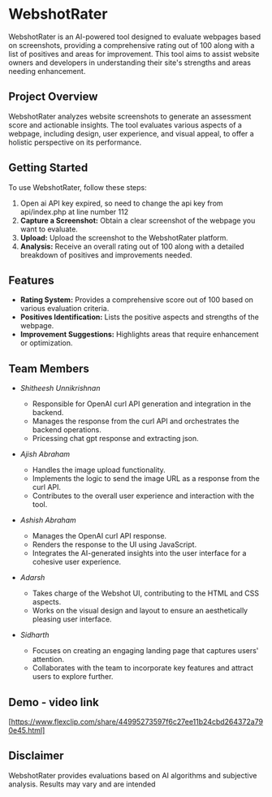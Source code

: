 # WebshotRater

WebshotRater is an AI-powered tool designed to evaluate webpages based on screenshots, providing a comprehensive rating out of 100 along with a list of positives and areas for improvement. This tool aims to assist website owners and developers in understanding their site's strengths and areas needing enhancement.

## Project Overview

WebshotRater analyzes website screenshots to generate an assessment score and actionable insights. The tool evaluates various aspects of a webpage, including design, user experience, and visual appeal, to offer a holistic perspective on its performance.

## Getting Started

To use WebshotRater, follow these steps:
1. Open ai API key expired, so need to change the api key from api/index.php at line number 112
2. **Capture a Screenshot:** Obtain a clear screenshot of the webpage you want to evaluate.
3. **Upload:** Upload the screenshot to the WebshotRater platform.
4. **Analysis:** Receive an overall rating out of 100 along with a detailed breakdown of positives and improvements needed.

## Features

- **Rating System:** Provides a comprehensive score out of 100 based on various evaluation criteria.
- **Positives Identification:** Lists the positive aspects and strengths of the webpage.
- **Improvement Suggestions:** Highlights areas that require enhancement or optimization.

## Team Members

- *Shitheesh Unnikrishnan*
  - Responsible for OpenAI curl API generation and integration in the backend.
  - Manages the response from the curl API and orchestrates the backend operations.
  - Pricessing chat gpt response and extracting json.

- *Ajish Abraham*
  - Handles the image upload functionality.
  - Implements the logic to send the image URL as a response from the curl API.
  - Contributes to the overall user experience and interaction with the tool.

- *Ashish Abraham*
  - Manages the OpenAI curl API response.
  - Renders the response to the UI using JavaScript.
  - Integrates the AI-generated insights into the user interface for a cohesive user experience.

- *Adarsh*
  - Takes charge of the Webshot UI, contributing to the HTML and CSS aspects.
  - Works on the visual design and layout to ensure an aesthetically pleasing user interface.

- *Sidharth*
  - Focuses on creating an engaging landing page that captures users' attention.
  - Collaborates with the team to incorporate key features and attract users to explore further.
## Demo - video link
[https://www.flexclip.com/share/44995273597f6c27ee11b24cbd264372a790e45.html]

## Disclaimer

WebshotRater provides evaluations based on AI algorithms and subjective analysis. Results may vary and are intended
